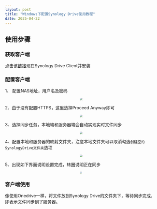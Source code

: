 ```yaml
---
layout: post
title: "Windows下配置Synology Drive使用教程"
date: 2025-04-22
---
```


## 使用步骤

### 获取客户端

点击该[链接](https://global.synologydownload.com/download/Utility/SynologyDriveClient/3.5.2-16111/Windows/Installer/x86_64/Synology%20Drive%20Client-3.5.2-16111-x64.exe)现在Synology Drive Client并安装

### 配置客户端

1、 配置NAS地址，用户名及密码

<p align="center">
  <img src="https://cdn.jsdelivr.net/gh/dwgan/PicGo/img/image-20250422114413383.png" style="zoom: 50%;" />
  <br>
</p>

2、由于没有配置HTTPS，这里选择Proceed Anyway即可

<p align="center">
  <img src="https://cdn.jsdelivr.net/gh/dwgan/PicGo/img/image-20250422114510622.png" style="zoom: 50%;" />
  <br>
</p>

3、选择同步任务，本地端和服务器端会自动实现实时文件同步

<p align="center">
  <img src="https://cdn.jsdelivr.net/gh/dwgan/PicGo/img/image-20250422114549050.png" style="zoom: 50%;" />
  <br>
</p>

4、配置本地和服务器的映射文件夹，注意本地文件夹可以取消勾选`创建空的SynologyDrive文件夹`选项

<p align="center">
  <img src="https://cdn.jsdelivr.net/gh/dwgan/PicGo/img/image-20250422114637779.png" style="zoom: 50%;" />
  <br>
</p>

5、出现如下界面说明设置完成，转圈说明正在同步

<p align="center">
  <img src="https://cdn.jsdelivr.net/gh/dwgan/PicGo/img/image-20250422114837495.png" style="zoom: 36%;" />
  <br>
</p>

### 客户端使用

像使用Onedrive一样，将文件放到Synology Drive的文件夹下，等待同步完成，即表示文件同步到了服务器。

